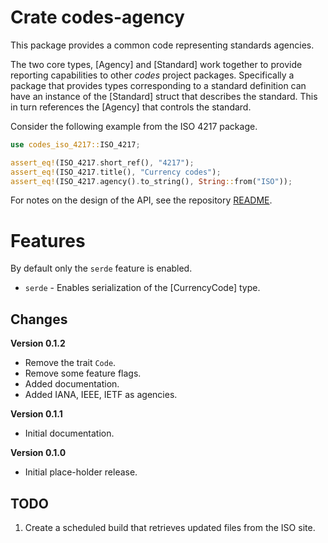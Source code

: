 # Crate codes-agency

This package provides a common code representing standards agencies.

The two core types, [Agency] and [Standard] work together to provide reporting
capabilities to other *codes* project packages. Specifically a package that
provides types corresponding to a standard definition can have an instance of
the [Standard] struct that describes the standard. This in turn references the
[Agency] that controls the standard.

Consider the following example from the ISO 4217 package.

```rust
use codes_iso_4217::ISO_4217;

assert_eq!(ISO_4217.short_ref(), "4217");
assert_eq!(ISO_4217.title(), "Currency codes");
assert_eq!(ISO_4217.agency().to_string(), String::from("ISO"));
```

For notes on the design of the API, see the repository 
[README](https://github.com/johnstonskj/rust-codes/blob/main/README.md).

# Features

By default only the `serde` feature is enabled.

* `serde` - Enables serialization of the [CurrencyCode] type.
  
## Changes

**Version 0.1.2**

* Remove the trait `Code`.
* Remove some feature flags.
* Added documentation.
* Added IANA, IEEE, IETF as agencies.

**Version 0.1.1**

* Initial documentation.

**Version 0.1.0**

* Initial place-holder release.

## TODO

1. Create a scheduled build that retrieves updated files from the ISO site.
